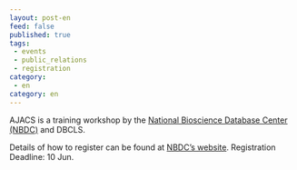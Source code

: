 ```yaml
---
layout: post-en
feed: false
published: true
tags:
 - events
 - public_relations
 - registration
category:
 - en
category: en
---
```

AJACS is a training workshop by the [National Bioscience Database Center (NBDC)](https://biosciencedbc.jp/en/) and DBCLS.
<br />

Details of how to register can be found at [NBDC’s website](https://biosciencedbc.jp/event/ajacs/ajacs87.html). Registration Deadline: 10 Jun.
